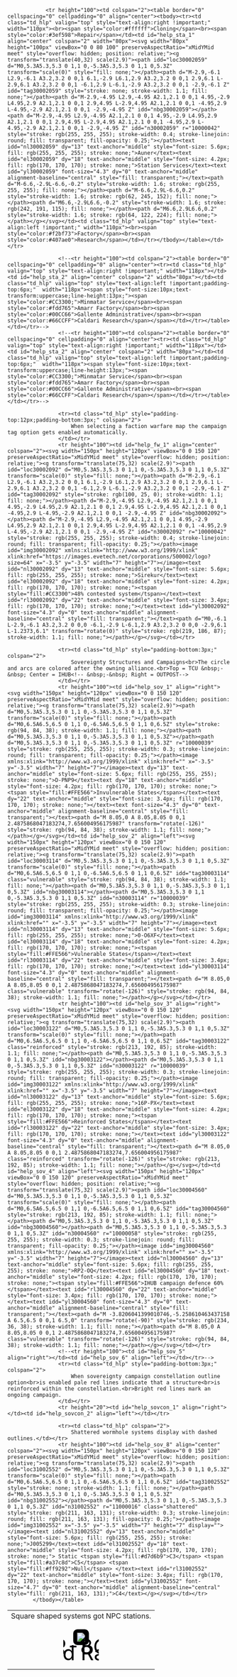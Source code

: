 <pre><code>            &lt;tr height="100"&gt;&lt;td colspan="2"&gt;&lt;table border="0" cellspacing="0" cellpadding="0" align="center"&gt;&lt;tbody&gt;&lt;tr&gt;&lt;td class="td_hlp" valign="top" style="text-align:right !important;" width="110px"&gt;&lt;br&gt;&lt;span style="color:#ffffff"&gt;Cloning&lt;/span&gt;&lt;br&gt;&lt;span style="color:#3ef598"&gt;Repair&lt;/span&gt;&lt;/td&gt;&lt;td id="help_sta_1" align="center" colspan="2" width="80px"&gt;&lt;svg width="80px" height="100px" viewBox="0 0 80 100" preserveAspectRatio="xMidYMid meet" style="overflow: hidden; position: relative;"&gt;&lt;g transform="translate(40,32) scale(2.9)"&gt;&lt;path idd="loc30002059" d="M0,5.3A5.3,5.3 0 1,1 0,-5.3A5.3,5.3 0 1,1 0,5.3Z" transform="scale(0)" style="fill: none;"&gt;&lt;/path&gt;&lt;path d="M-2.9,-6.1 L2.9,-6.1 A3.2,3.2 0 0,1 6.1,-2.9 L6.1,2.9 A3.2,3.2 0 0,1 2.9,6.1 L-2.9,6.1 A3.2,3.2 0 0,1 -6.1,2.9 L-6.1,-2.9 A3.2,3.2 0 0,1 -2.9,-6.1 Z" idd="tag30002059" style="stroke: none; stroke-width: 1.1; fill: none;"&gt;&lt;/path&gt;&lt;path d="M-2.9,-4.95 L2.9,-4.95 A2.1,2.1 0 0,1 4.95,-2.9 L4.95,2.9 A2.1,2.1 0 0,1 2.9,4.95 L-2.9,4.95 A2.1,2.1 0 0,1 -4.95,2.9 L-4.95,-2.9 A2.1,2.1 0 0,1 -2.9,-4.95 Z" idd="nbg30002059"&gt;&lt;/path&gt;&lt;path d="M-2.9,-4.95 L2.9,-4.95 A2.1,2.1 0 0,1 4.95,-2.9 L4.95,2.9 A2.1,2.1 0 0,1 2.9,4.95 L-2.9,4.95 A2.1,2.1 0 0,1 -4.95,2.9 L-4.95,-2.9 A2.1,2.1 0 0,1 -2.9,-4.95 Z" idd="n30002059" r="10000042" style="stroke: rgb(255, 255, 255); stroke-width: 0.4; stroke-linejoin: round; fill: transparent; fill-opacity: 0.25;"&gt;&lt;/path&gt;&lt;text idd="nl30002059" dy="13" text-anchor="middle" style="font-size: 5.6px; fill: rgb(255, 255, 255); stroke: none;"&gt;Auner&lt;/text&gt;&lt;text idd="el30002059" dy="18" text-anchor="middle" style="font-size: 4.2px; fill: rgb(170, 170, 170); stroke: none;"&gt;Station Services&lt;/text&gt;&lt;text idd="yl30002059" font-size="4.3" dy="0" text-anchor="middle" alignment-baseline="central" style="fill: transparent;"&gt;&lt;/text&gt;&lt;path d="M-6.6,-2.9L-6.6,-0.2" style="stroke-width: 1.6; stroke: rgb(255, 255, 255); fill: none;"&gt;&lt;/path&gt;&lt;path d="M-6.6,2.9L-6.6,0.2" style="stroke-width: 1.6; stroke: rgb(62, 245, 152); fill: none;"&gt;&lt;/path&gt;&lt;path d="M6.6,-2.9L6.6,-0.2" style="stroke-width: 1.6; stroke: rgb(242, 191, 115); fill: none;"&gt;&lt;/path&gt;&lt;path d="M6.6,2.9L6.6,0.2" style="stroke-width: 1.6; stroke: rgb(64, 122, 224); fill: none;"&gt;&lt;/path&gt;&lt;/g&gt;&lt;/svg&gt;&lt;/td&gt;&lt;td class="td_hlp" valign="top" style="text-align:left !important;" width="110px"&gt;&lt;br&gt;&lt;span style="color:#f2bf73"&gt;Factory&lt;/span&gt;&lt;br&gt;&lt;span style="color:#407ae0"&gt;Research&lt;/span&gt;&lt;/td&gt;&lt;/tr&gt;&lt;/tbody&gt;&lt;/table&gt;&lt;/td&gt;&lt;/tr&gt;
            
                &lt;!--&lt;tr height="100"&gt;&lt;td colspan="2"&gt;&lt;table border="0" cellspacing="0" cellpadding="0" align="center"&gt;&lt;tr&gt;&lt;td class="td_hlp" valign="top" style="text-align:right !important;" width="118px"&gt;&lt;/td&gt;&lt;td id="help_sta_2" align="center" colspan="2" width="80px"&gt;&lt;/td&gt;&lt;td class="td_hlp" valign="top" style="text-align:left !important;padding-top:6px;"  width="118px"&gt;&lt;span style="font-size:10px;text-transform:uppercase;line-height:13px;"&gt;&lt;span style="color:#CC3300;"&gt;Minmatar Service&lt;/span&gt;&lt;br&gt;&lt;span style="color:#fdd765"&gt;Amarr Factory&lt;/span&gt;&lt;br&gt;&lt;span style="color:#00CC66"&gt;Gallente Administrative&lt;/span&gt;&lt;br&gt;&lt;span style="color:#66CCFF"&gt;Caldari Research&lt;/span&gt;&lt;/span&gt;&lt;/td&gt;&lt;/tr&gt;&lt;/table&gt;&lt;/td&gt;&lt;/tr&gt;--&gt;
                &lt;!--&lt;tr height="100"&gt;&lt;td colspan="2"&gt;&lt;table border="0" cellspacing="0" cellpadding="0" align="center"&gt;&lt;tr&gt;&lt;td class="td_hlp" valign="top" style="text-align:right !important;" width="118px"&gt;&lt;/td&gt;&lt;td id="help_sta_2" align="center" colspan="2" width="80px"&gt;&lt;/td&gt;&lt;td class="td_hlp" valign="top" style="text-align:left !important;padding-top:6px;"  width="118px"&gt;&lt;span style="font-size:10px;text-transform:uppercase;line-height:13px;"&gt;&lt;span style="color:#CC3300;"&gt;Minmatar Service&lt;/span&gt;&lt;br&gt;&lt;span style="color:#fdd765"&gt;Amarr Factory&lt;/span&gt;&lt;br&gt;&lt;span style="color:#00CC66"&gt;Gallente Administrative&lt;/span&gt;&lt;br&gt;&lt;span style="color:#66CCFF"&gt;Caldari Research&lt;/span&gt;&lt;/span&gt;&lt;/td&gt;&lt;/tr&gt;&lt;/table&gt;&lt;/td&gt;&lt;/tr&gt;--&gt;

                &lt;tr&gt;&lt;td class="td_hlp" style="padding-top:12px;padding-bottom:3px;" colspan="2"&gt;                    
                    When selecting a faction warfare map the campaign tag option gets enabled automatically.
                &lt;/td&gt;&lt;/tr&gt;
                &lt;tr height="100"&gt;&lt;td id="help_fw_1" align="center" colspan="2"&gt;&lt;svg width="150px" height="120px" viewBox="0 0 150 120" preserveAspectRatio="xMidYMid meet" style="overflow: hidden; position: relative;"&gt;&lt;g transform="translate(75,32) scale(2.9)"&gt;&lt;path idd="loc30002092" d="M0,5.3A5.3,5.3 0 1,1 0,-5.3A5.3,5.3 0 1,1 0,5.3Z" transform="scale(0)" style="fill: none;"&gt;&lt;/path&gt;&lt;path d="M-2.9,-6.1 L2.9,-6.1 A3.2,3.2 0 0,1 6.1,-2.9 L6.1,2.9 A3.2,3.2 0 0,1 2.9,6.1 L-2.9,6.1 A3.2,3.2 0 0,1 -6.1,2.9 L-6.1,-2.9 A3.2,3.2 0 0,1 -2.9,-6.1 Z" idd="tag30002092" style="stroke: rgb(100, 25, 0); stroke-width: 1.1; fill: none;"&gt;&lt;/path&gt;&lt;path d="M-2.9,-4.95 L2.9,-4.95 A2.1,2.1 0 0,1 4.95,-2.9 L4.95,2.9 A2.1,2.1 0 0,1 2.9,4.95 L-2.9,4.95 A2.1,2.1 0 0,1 -4.95,2.9 L-4.95,-2.9 A2.1,2.1 0 0,1 -2.9,-4.95 Z" idd="nbg30002092"&gt;&lt;/path&gt;&lt;path d="M-2.9,-4.95 L2.9,-4.95 A2.1,2.1 0 0,1 4.95,-2.9 L4.95,2.9 A2.1,2.1 0 0,1 2.9,4.95 L-2.9,4.95 A2.1,2.1 0 0,1 -4.95,2.9 L-4.95,-2.9 A2.1,2.1 0 0,1 -2.9,-4.95 Z" idd="n30002092" r="10000042" style="stroke: rgb(255, 255, 255); stroke-width: 0.4; stroke-linejoin: round; fill: transparent; fill-opacity: 0.25;"&gt;&lt;/path&gt;&lt;image idd="img30002092" xmlns:xlink="http://www.w3.org/1999/xlink" xlink:href="https://images.evetech.net/corporations/500002/logo?size=64" x="-3.5" y="-3.5" width="7" height="7"&gt;&lt;/image&gt;&lt;text idd="nl30002092" dy="13" text-anchor="middle" style="font-size: 5.6px; fill: rgb(255, 255, 255); stroke: none;"&gt;Sirekur&lt;/text&gt;&lt;text idd="el30002092" dy="18" text-anchor="middle" style="font-size: 4.2px; fill: rgb(170, 170, 170); stroke: none;"&gt;&lt;tspan style="fill:#CC3300"&gt;48% contested system&lt;/tspan&gt;&lt;/text&gt;&lt;text idd="rl30002092" dy="22" text-anchor="middle" style="font-size: 3.4px; fill: rgb(170, 170, 170); stroke: none;"&gt;&lt;/text&gt;&lt;text idd="yl30002092" font-size="4.3" dy="0" text-anchor="middle" alignment-baseline="central" style="fill: transparent;"&gt;&lt;/text&gt;&lt;path d="M0,-6.1 L-2.9,-6.1 A3.2,3.2 0 0,0 -6.1,-2.9 L-6.1,2.9 A3.2,3.2 0 0,0 -2.9,6.1 L-1.2373,6.1" transform="rotate(0)" style="stroke: rgb(219, 186, 87); stroke-width: 1.1; fill: none;"&gt;&lt;/path&gt;&lt;/g&gt;&lt;/svg&gt;&lt;/td&gt;&lt;/tr&gt;
            
                &lt;tr&gt;&lt;td class="td_hlp" style="padding-bottom:3px;" colspan="2"&gt;                    
                    Sovereignty Structures and Campaigns&lt;br&gt;The circle and arcs are colored after the owning alliance.&lt;br&gt;Top = TCU &amp;nbsp;-&amp;nbsp; Center = IHUB&lt;!-- &amp;nbsp;-&amp;nbsp; Right = OUTPOST--&gt;
                &lt;/td&gt;&lt;/tr&gt;
                &lt;tr height="100"&gt;&lt;td id="help_sov_1" align="right"&gt;&lt;svg width="150px" height="120px" viewBox="0 0 150 120" preserveAspectRatio="xMidYMid meet" style="overflow: hidden; position: relative;"&gt;&lt;g transform="translate(75,32) scale(2.9)"&gt;&lt;path d="M0,5.3A5.3,5.3 0 1,1 0,-5.3A5.3,5.3 0 1,1 0,5.3Z" transform="scale(0)" style="fill: none;"&gt;&lt;/path&gt;&lt;path d="M0,6.5A6.5,6.5 0 1,1 0,-6.5A6.5,6.5 0 1,1 0,6.5Z" style="stroke: rgb(94, 84, 38); stroke-width: 1.1; fill: none;"&gt;&lt;/path&gt;&lt;path d="M0,5.3A5.3,5.3 0 1,1 0,-5.3A5.3,5.3 0 1,1 0,5.3Z"&gt;&lt;/path&gt;&lt;path d="M0,5.3A5.3,5.3 0 1,1 0,-5.3A5.3,5.3 0 1,1 0,5.3Z" r="10000039" style="stroke: rgb(255, 255, 255); stroke-width: 0.3; stroke-linejoin: round; fill: transparent; fill-opacity: 0.25;"&gt;&lt;/path&gt;&lt;image xmlns:xlink="http://www.w3.org/1999/xlink" xlink:href="" x="-3.5" y="-3.5" width="7" height="7"&gt;&lt;/image&gt;&lt;text dy="13" text-anchor="middle" style="font-size: 5.6px; fill: rgb(255, 255, 255); stroke: none;"&gt;D-PNP9&lt;/text&gt;&lt;text dy="18" text-anchor="middle" style="font-size: 4.2px; fill: rgb(170, 170, 170); stroke: none;"&gt;&lt;tspan style="fill:#FFE566"&gt;Invulnerable States&lt;/tspan&gt;&lt;/text&gt;&lt;text dy="22" text-anchor="middle" style="font-size: 3.4px; fill: rgb(170, 170, 170); stroke: none;"&gt;&lt;/text&gt;&lt;text font-size="4.3" dy="0" text-anchor="middle" alignment-baseline="central" style="fill: transparent;"&gt;&lt;/text&gt;&lt;path d="M 8.05,0 A 8.05,8.05 0 0,1 2.4875868047183274,7.656004956175987" transform="rotate(-126)" style="stroke: rgb(94, 84, 38); stroke-width: 1.1; fill: none;"&gt;&lt;/path&gt;&lt;/g&gt;&lt;/svg&gt;&lt;/td&gt;&lt;td id="help_sov_2" align="left"&gt;&lt;svg width="150px" height="120px" viewBox="0 0 150 120" preserveAspectRatio="xMidYMid meet" style="overflow: hidden; position: relative;"&gt;&lt;g transform="translate(75,32) scale(2.9)"&gt;&lt;path idd="loc30003114" d="M0,5.3A5.3,5.3 0 1,1 0,-5.3A5.3,5.3 0 1,1 0,5.3Z" transform="scale(0)" style="fill: none;"&gt;&lt;/path&gt;&lt;path d="M0,6.5A6.5,6.5 0 1,1 0,-6.5A6.5,6.5 0 1,1 0,6.5Z" idd="tag30003114" class="vulnerable" style="stroke: rgb(94, 84, 38); stroke-width: 1.1; fill: none;"&gt;&lt;/path&gt;&lt;path d="M0,5.3A5.3,5.3 0 1,1 0,-5.3A5.3,5.3 0 1,1 0,5.3Z" idd="nbg30003114"&gt;&lt;/path&gt;&lt;path d="M0,5.3A5.3,5.3 0 1,1 0,-5.3A5.3,5.3 0 1,1 0,5.3Z" idd="n30003114" r="10000039" style="stroke: rgb(255, 255, 255); stroke-width: 0.3; stroke-linejoin: round; fill: transparent; fill-opacity: 0.25;"&gt;&lt;/path&gt;&lt;image idd="img30003114" xmlns:xlink="http://www.w3.org/1999/xlink" xlink:href="" x="-3.5" y="-3.5" width="7" height="7"&gt;&lt;/image&gt;&lt;text idd="nl30003114" dy="13" text-anchor="middle" style="font-size: 5.6px; fill: rgb(255, 255, 255); stroke: none;"&gt;0-O6XF&lt;/text&gt;&lt;text idd="el30003114" dy="18" text-anchor="middle" style="font-size: 4.2px; fill: rgb(170, 170, 170); stroke: none;"&gt;&lt;tspan style="fill:#FFE566"&gt;Vulnerable States&lt;/tspan&gt;&lt;/text&gt;&lt;text idd="rl30003114" dy="22" text-anchor="middle" style="font-size: 3.4px; fill: rgb(170, 170, 170); stroke: none;"&gt;&lt;/text&gt;&lt;text idd="yl30003114" font-size="4.3" dy="0" text-anchor="middle" alignment-baseline="central" style="fill: transparent;"&gt;&lt;/text&gt;&lt;path d="M 8.05,0 A 8.05,8.05 0 0,1 2.4875868047183274,7.656004956175987" class="vulnerable" transform="rotate(-126)" style="stroke: rgb(94, 84, 38); stroke-width: 1.1; fill: none;"&gt;&lt;/path&gt;&lt;/g&gt;&lt;/svg&gt;&lt;/td&gt;&lt;/tr&gt;
                &lt;tr height="100"&gt;&lt;td id="help_sov_3" align="right"&gt;&lt;svg width="150px" height="120px" viewBox="0 0 150 120" preserveAspectRatio="xMidYMid meet" style="overflow: hidden; position: relative;"&gt;&lt;g transform="translate(75,32) scale(2.9)"&gt;&lt;path idd="loc30003122" d="M0,5.3A5.3,5.3 0 1,1 0,-5.3A5.3,5.3 0 1,1 0,5.3Z" transform="scale(0)" style="fill: none;"&gt;&lt;/path&gt;&lt;path d="M0,6.5A6.5,6.5 0 1,1 0,-6.5A6.5,6.5 0 1,1 0,6.5Z" idd="tag30003122" class="reinforced" style="stroke: rgb(213, 192, 85); stroke-width: 1.1; fill: none;"&gt;&lt;/path&gt;&lt;path d="M0,5.3A5.3,5.3 0 1,1 0,-5.3A5.3,5.3 0 1,1 0,5.3Z" idd="nbg30003122"&gt;&lt;/path&gt;&lt;path d="M0,5.3A5.3,5.3 0 1,1 0,-5.3A5.3,5.3 0 1,1 0,5.3Z" idd="n30003122" r="10000039" style="stroke: rgb(255, 255, 255); stroke-width: 0.3; stroke-linejoin: round; fill: transparent; fill-opacity: 0.25;"&gt;&lt;/path&gt;&lt;image idd="img30003122" xmlns:xlink="http://www.w3.org/1999/xlink" xlink:href="" x="-3.5" y="-3.5" width="7" height="7"&gt;&lt;/image&gt;&lt;text idd="nl30003122" dy="13" text-anchor="middle" style="font-size: 5.6px; fill: rgb(255, 255, 255); stroke: none;"&gt;16P-PX&lt;/text&gt;&lt;text idd="el30003122" dy="18" text-anchor="middle" style="font-size: 4.2px; fill: rgb(170, 170, 170); stroke: none;"&gt;&lt;tspan style="fill:#FFE566"&gt;Reinforced States&lt;/tspan&gt;&lt;/text&gt;&lt;text idd="rl30003122" dy="22" text-anchor="middle" style="font-size: 3.4px; fill: rgb(170, 170, 170); stroke: none;"&gt;&lt;/text&gt;&lt;text idd="yl30003122" font-size="4.3" dy="0" text-anchor="middle" alignment-baseline="central" style="fill: transparent;"&gt;&lt;/text&gt;&lt;path d="M 8.05,0 A 8.05,8.05 0 0,1 2.4875868047183274,7.656004956175987" class="reinforced" transform="rotate(-126)" style="stroke: rgb(213, 192, 85); stroke-width: 1.1; fill: none;"&gt;&lt;/path&gt;&lt;/g&gt;&lt;/svg&gt;&lt;/td&gt;&lt;td id="help_sov_4" align="left"&gt;&lt;svg width="150px" height="120px" viewBox="0 0 150 120" preserveAspectRatio="xMidYMid meet" style="overflow: hidden; position: relative;"&gt;&lt;g transform="translate(75,32) scale(2.9)"&gt;&lt;path idd="loc30004560" d="M0,5.3A5.3,5.3 0 1,1 0,-5.3A5.3,5.3 0 1,1 0,5.3Z" transform="scale(0)" style="fill: none;"&gt;&lt;/path&gt;&lt;path d="M0,6.5A6.5,6.5 0 1,1 0,-6.5A6.5,6.5 0 1,1 0,6.5Z" idd="tag30004560" style="stroke: rgb(213, 192, 85); stroke-width: 1.1; fill: none;"&gt;&lt;/path&gt;&lt;path d="M0,5.3A5.3,5.3 0 1,1 0,-5.3A5.3,5.3 0 1,1 0,5.3Z" idd="nbg30004560"&gt;&lt;/path&gt;&lt;path d="M0,5.3A5.3,5.3 0 1,1 0,-5.3A5.3,5.3 0 1,1 0,5.3Z" idd="n30004560" r="10000058" style="stroke: rgb(255, 255, 255); stroke-width: 0.3; stroke-linejoin: round; fill: transparent; fill-opacity: 0.25;"&gt;&lt;/path&gt;&lt;image idd="img30004560" xmlns:xlink="http://www.w3.org/1999/xlink" xlink:href="" x="-3.5" y="-3.5" width="7" height="7"&gt;&lt;/image&gt;&lt;text idd="nl30004560" dy="13" text-anchor="middle" style="font-size: 5.6px; fill: rgb(255, 255, 255); stroke: none;"&gt;RP2-OQ&lt;/text&gt;&lt;text idd="el30004560" dy="18" text-anchor="middle" style="font-size: 4.2px; fill: rgb(170, 170, 170); stroke: none;"&gt;&lt;tspan style="fill:#FFE566"&gt;IHUB campaign defence 60%&lt;/tspan&gt;&lt;/text&gt;&lt;text idd="rl30004560" dy="22" text-anchor="middle" style="font-size: 3.4px; fill: rgb(170, 170, 170); stroke: none;"&gt;&lt;/text&gt;&lt;text idd="yl30004560" font-size="4.3" dy="0" text-anchor="middle" alignment-baseline="central" style="fill: transparent;"&gt;&lt;/text&gt;&lt;path d="M -3.8206041399010746,-5.258610463437158 A 6.5,6.5 0 0,1 6.5,0" transform="rotate(-90)" style="stroke: rgb(234, 36, 38); stroke-width: 1.1; fill: none;"&gt;&lt;/path&gt;&lt;path d="M 8.05,0 A 8.05,8.05 0 0,1 2.4875868047183274,7.656004956175987" class="vulnerable" transform="rotate(-126)" style="stroke: rgb(94, 84, 38); stroke-width: 1.1; fill: none;"&gt;&lt;/path&gt;&lt;/g&gt;&lt;/svg&gt;&lt;/td&gt;&lt;/tr&gt;
                &lt;!--&lt;tr height="100"&gt;&lt;td id="help_sov_5" align="right"&gt;&lt;/td&gt;&lt;td id="help_sov_6" align="left"&gt;&lt;/td&gt;&lt;/tr&gt;--&gt;
                &lt;tr&gt;&lt;td class="td_hlp" style="padding-bottom:3px;" colspan="2"&gt;                    
                    When sovereignty campaign constellation outline option&lt;br&gt;is enabled pale red lines indicate that a structure&lt;br&gt;is reinforced within the constellation.&lt;br&gt;Bright red lines mark an ongoing campaign.
                &lt;/td&gt;&lt;/tr&gt;
                &lt;tr height="20"&gt;&lt;td id="help_sovcon_1" align="right"&gt;&lt;/td&gt;&lt;td id="help_sovcon_2" align="left"&gt;&lt;/td&gt;&lt;/tr&gt;
            
                &lt;tr&gt;&lt;td class="td_hlp" colspan="2"&gt;
                    Shattered wormhole systems display with dashed outlines.&lt;/td&gt;&lt;/tr&gt;
                &lt;tr height="100"&gt;&lt;td id="help_sov_8" align="center" colspan="2"&gt;&lt;svg width="150px" height="120px" viewBox="0 0 150 120" preserveAspectRatio="xMidYMid meet" style="overflow: hidden; position: relative;"&gt;&lt;g transform="translate(75,32) scale(2.9)"&gt;&lt;path idd="loc31002552" d="M0,5.3A5.3,5.3 0 1,1 0,-5.3A5.3,5.3 0 1,1 0,5.3Z" transform="scale(0)" style="fill: none;"&gt;&lt;/path&gt;&lt;path d="M0,6.5A6.5,6.5 0 1,1 0,-6.5A6.5,6.5 0 1,1 0,6.5Z" idd="tag31002552" style="stroke: none; stroke-width: 1.1; fill: none;"&gt;&lt;/path&gt;&lt;path d="M0,5.3A5.3,5.3 0 1,1 0,-5.3A5.3,5.3 0 1,1 0,5.3Z" idd="nbg31002552"&gt;&lt;/path&gt;&lt;path d="M0,5.3A5.3,5.3 0 1,1 0,-5.3A5.3,5.3 0 1,1 0,5.3Z" idd="n31002552" r="11000016" class="shattered" style="stroke: rgb(211, 163, 131); stroke-width: 0.3; stroke-linejoin: round; fill: rgb(211, 163, 131); fill-opacity: 0.25;"&gt;&lt;/path&gt;&lt;image idd="img31002552" x="-3.5" y="-3.5" width="7" height="7" display=""&gt;&lt;/image&gt;&lt;text idd="nl31002552" dy="13" text-anchor="middle" style="font-size: 5.6px; fill: rgb(255, 255, 255); stroke: none;"&gt;J005299&lt;/text&gt;&lt;text idd="el31002552" dy="18" text-anchor="middle" style="font-size: 4.2px; fill: rgb(170, 170, 170); stroke: none;"&gt; Static &lt;tspan style="fill:#d7d6b9"&gt;C3&lt;/tspan&gt; &lt;tspan style="fill:#a37c8d"&gt;C5&lt;/tspan&gt; &lt;tspan style="fill:#ff9292"&gt;Null&lt;/tspan&gt; &lt;/text&gt;&lt;text idd="rl31002552" dy="22" text-anchor="middle" style="font-size: 3.4px; fill: rgb(170, 170, 170); stroke: none;"&gt;&lt;/text&gt;&lt;text idd="yl31002552" font-size="4.7" dy="0" text-anchor="middle" alignment-baseline="central" style="fill: rgb(211, 163, 131);"&gt;C4&lt;/text&gt;&lt;/g&gt;&lt;/svg&gt;&lt;/td&gt;&lt;/tr&gt;
        &lt;/tbody&gt;&lt;/table&gt;
</code></pre><table id="has_sov_selection" class="has_selections" border="0" cellspacing="0" cellpadding="0" width="100%"><tbody><tr><td class="td_hlp" colspan="2">Square shaped systems got NPC stations.</td></tr><tr height="100"><td id="help_sov_7" align="center" colspan="2"><svg width="80px" height="100px" viewBox="0 0 80 100" preserveAspectRatio="xMidYMid meet"><g transform="translate(40,32) scale(2.9)"><path d="M0,5.3A5.3,5.3 0 1,1 0,-5.3A5.3,5.3 0 1,1 0,5.3Z" transform="scale(0)"></path><path d="M-2.9,-6.1 L2.9,-6.1 A3.2,3.2 0 0,1 6.1,-2.9 L6.1,2.9 A3.2,3.2 0 0,1 2.9,6.1 L-2.9,6.1 A3.2,3.2 0 0,1 -6.1,2.9 L-6.1,-2.9 A3.2,3.2 0 0,1 -2.9,-6.1 Z"></path><path d="M-2.9,-4.95 L2.9,-4.95 A2.1,2.1 0 0,1 4.95,-2.9 L4.95,2.9 A2.1,2.1 0 0,1 2.9,4.95 L-2.9,4.95 A2.1,2.1 0 0,1 -4.95,2.9 L-4.95,-2.9 A2.1,2.1 0 0,1 -2.9,-4.95 Z"></path><path d="M-2.9,-4.95 L2.9,-4.95 A2.1,2.1 0 0,1 4.95,-2.9 L4.95,2.9 A2.1,2.1 0 0,1 2.9,4.95 L-2.9,4.95 A2.1,2.1 0 0,1 -4.95,2.9 L-4.95,-2.9 A2.1,2.1 0 0,1 -2.9,-4.95 Z" r="10000060"></path><image xmlns:xlink="http://www.w3.org/1999/xlink" xlink:href="https://images.evetech.net/corporations/500012/logo?size=64" x="-3.5" y="-3.5" width="7" height="7" display=""></image><text dy="13" text-anchor="middle">PR-8CA</text><text dy="18" text-anchor="middle"><tspan>Blood Raider</tspan></text><text dy="22" text-anchor="middle"></text><text font-size="4.3" dy="0" text-anchor="middle"></text></g></svg></td></tr>

</tbody></table>

